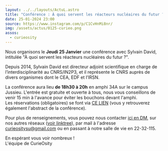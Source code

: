 ```yaml
---
layout: ../../layouts/ActuL.astro
title: "Conférence : À quoi servent les réacteurs nucléaires du futur ?"
date: 25-01-2024 23:00
source: https://www.instagram.com/p/C1CvHnMi8nr/
img: /assets/actus/0125-curieo.png
assos:
  - curieosity
---
```


Nous organisons le __Jeudi 25 Janvier__ une conférence avec Sylvain David, intitulée "À quoi servent les réacteurs nucléaires du futur ?".

Depuis 2014, Sylvain David est directeur adjoint scientifique en charge de l’interdisciplinarité au CNRS/IN2P3, et il représente le CNRS auprès de divers organismes dont le CEA, EDF et l’IRSN.

La conférence aura lieu __de 18h30 à 20h__ en amphi 34A sur le campus Jussieu. L'entrée est gratuite et ouverte à tous, nous vous conseillons de venir 15 min à l'avance pour éviter les bouchons devant l'amphi.  
Les réservations (obligatoires) se font via [CE LIEN](https://www.helloasso.com/associations/curieosity/evenements/a-quoi-servent-les-reacteurs-nucleaires-du-futur) (vous y retrouverez également l'abstract de la conférence).

Pour plus de renseignements, vous pouvez nous contacter [ici en DM](https://www.instagram.com/curieosity.su/), sur nos autres réseaux ([voir linktree](https://linktr.ee/curieosity)), par mail à l'adresse curieositysu@gmail.com ou en passant à notre salle de vie en 22-32-115.

En espérant vous voir nombreux !  
L'équipe de CurieOsity

